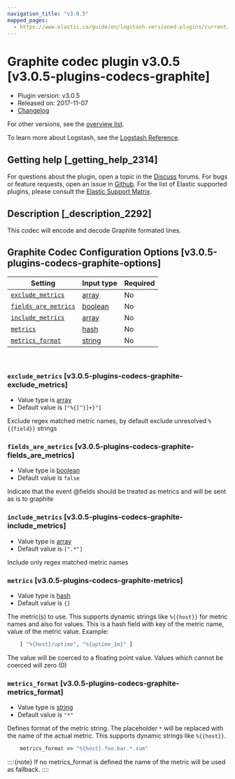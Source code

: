```yaml
---
navigation_title: "v3.0.5"
mapped_pages:
  - https://www.elastic.co/guide/en/logstash-versioned-plugins/current/v3.0.5-plugins-codecs-graphite.html
---
```


# Graphite codec plugin v3.0.5 [v3.0.5-plugins-codecs-graphite]


* Plugin version: v3.0.5
* Released on: 2017-11-07
* [Changelog](https://github.com/logstash-plugins/logstash-codec-graphite/blob/v3.0.5/CHANGELOG.md)

For other versions, see the [overview list](codec-graphite-index.md).

To learn more about Logstash, see the [Logstash Reference](logstash://reference/index.md).

## Getting help [_getting_help_2314]

For questions about the plugin, open a topic in the [Discuss](http://discuss.elastic.co) forums. For bugs or feature requests, open an issue in [Github](https://github.com/logstash-plugins/logstash-codec-graphite). For the list of Elastic supported plugins, please consult the [Elastic Support Matrix](https://www.elastic.co/support/matrix#matrix_logstash_plugins).


## Description [_description_2292]

This codec will encode and decode Graphite formated lines.


## Graphite Codec Configuration Options [v3.0.5-plugins-codecs-graphite-options]

| Setting | Input type | Required |
| --- | --- | --- |
| [`exclude_metrics`](v3-0-5-plugins-codecs-graphite.md#v3.0.5-plugins-codecs-graphite-exclude_metrics) | [array](logstash://reference/configuration-file-structure.md#array) | No |
| [`fields_are_metrics`](v3-0-5-plugins-codecs-graphite.md#v3.0.5-plugins-codecs-graphite-fields_are_metrics) | [boolean](logstash://reference/configuration-file-structure.md#boolean) | No |
| [`include_metrics`](v3-0-5-plugins-codecs-graphite.md#v3.0.5-plugins-codecs-graphite-include_metrics) | [array](logstash://reference/configuration-file-structure.md#array) | No |
| [`metrics`](v3-0-5-plugins-codecs-graphite.md#v3.0.5-plugins-codecs-graphite-metrics) | [hash](logstash://reference/configuration-file-structure.md#hash) | No |
| [`metrics_format`](v3-0-5-plugins-codecs-graphite.md#v3.0.5-plugins-codecs-graphite-metrics_format) | [string](logstash://reference/configuration-file-structure.md#string) | No |

 

### `exclude_metrics` [v3.0.5-plugins-codecs-graphite-exclude_metrics]

* Value type is [array](logstash://reference/configuration-file-structure.md#array)
* Default value is `["%{[^}]+}"]`

Exclude regex matched metric names, by default exclude unresolved `%{{field}}` strings


### `fields_are_metrics` [v3.0.5-plugins-codecs-graphite-fields_are_metrics]

* Value type is [boolean](logstash://reference/configuration-file-structure.md#boolean)
* Default value is `false`

Indicate that the event @fields should be treated as metrics and will be sent as is to graphite


### `include_metrics` [v3.0.5-plugins-codecs-graphite-include_metrics]

* Value type is [array](logstash://reference/configuration-file-structure.md#array)
* Default value is `[".*"]`

Include only regex matched metric names


### `metrics` [v3.0.5-plugins-codecs-graphite-metrics]

* Value type is [hash](logstash://reference/configuration-file-structure.md#hash)
* Default value is `{}`

The metric(s) to use. This supports dynamic strings like `%{{host}}` for metric names and also for values. This is a hash field with key of the metric name, value of the metric value. Example:

```ruby
    [ "%{host}/uptime", "%{uptime_1m}" ]
```

The value will be coerced to a floating point value. Values which cannot be coerced will zero (0)


### `metrics_format` [v3.0.5-plugins-codecs-graphite-metrics_format]

* Value type is [string](logstash://reference/configuration-file-structure.md#string)
* Default value is `"*"`

Defines format of the metric string. The placeholder `*` will be replaced with the name of the actual metric. This supports dynamic strings like `%{{host}}`.

```ruby
    metrics_format => "%{host}.foo.bar.*.sum"
```

::::{note}
If no metrics_format is defined the name of the metric will be used as fallback.
::::




